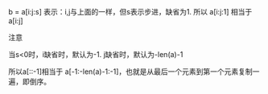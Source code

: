 b = a[i:j:s]
表示：i,j与上面的一样，但s表示步进，缺省为1.
所以 a[i:j:1] 相当于 a[i:j]

注意

当s<0时，i缺省时，默认为-1. j缺省时，默认为-len(a)-1


所以a[::-1]相当于 a[-1:-len(a)-1:-1]，也就是从最后一个元素到第一个元素复制一遍，即倒序。
